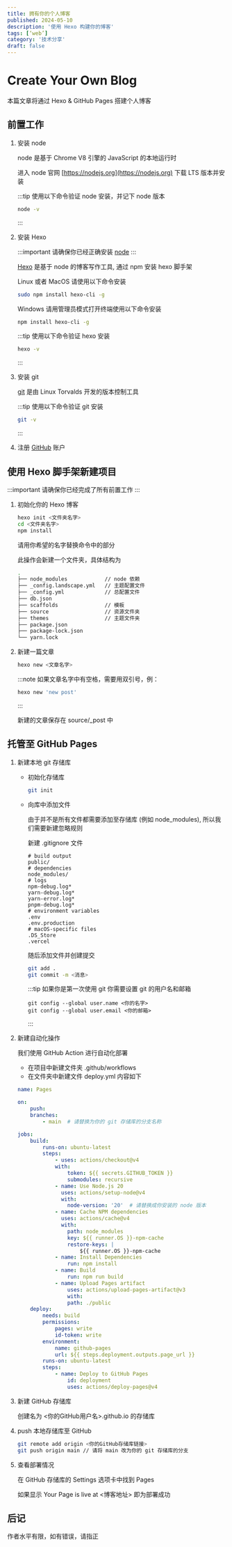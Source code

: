 ```yaml
---
title: 拥有你的个人博客
published: 2024-05-10
description: '使用 Hexo 构建你的博客'
tags: [‘web’]
category: '技术分享'
draft: false
---
```


# Create Your Own Blog

本篇文章将通过 Hexo & GitHub Pages 搭建个人博客

## 前置工作

1. 安装 node

    node 是基于 Chrome V8 引擎的 JavaScript 的本地运行时

    进入 node 官网 [https://nodejs.org](https://nodejs.org) 下载 LTS 版本并安装

    :::tip
    使用以下命令验证 node 安装，并记下 node 版本

    ```bash
    node -v
    ```  

    :::

2. 安装 Hexo

    :::important
    请确保你已经正确安装 [node](https://nodejs.org)
    :::

    [Hexo](https://hexo.io/) 是基于 node 的博客写作工具, 通过 npm 安装 hexo 脚手架

    Linux 或者 MacOS 请使用以下命令安装

    ```bash
    sudo npm install hexo-cli -g
    ```

    Windows 请用管理员模式打开终端使用以下命令安装

    ```bash
    npm install hexo-cli -g
    ```

    :::tip
    使用以下命令验证 hexo 安装

    ```bash
    hexo -v
    ```  

    :::

3. 安装 git

    [git](https://git-scm.com/) 是由 Linux Torvalds 开发的版本控制工具

    :::tip
    使用以下命令验证 git 安装

    ```bash
    git -v
    ```  

    :::

4. 注册 [GitHub](https://github.com/) 账户

## 使用 Hexo 脚手架新建项目

:::important
请确保你已经完成了所有前置工作
:::

1. 初始化你的 Hexo 博客

    ```bash
    hexo init <文件夹名字>
    cd <文件夹名字>
    npm install
    ```

    请用你希望的名字替换命令中的部分

    此操作会新建一个文件夹，具体结构为

    ```bash
    .
    ├── node_modules            // node 依赖
    ├── _config.landscape.yml   // 主题配置文件
    ├── _config.yml             // 总配置文件
    ├── db.json                  
    ├── scaffolds               // 模板
    ├── source                  // 资源文件夹
    ├── themes                  // 主题文件夹
    ├── package.json        
    ├── package-lock.json
    └── yarn.lock
    ```

2. 新建一篇文章

    ```bash
    hexo new <文章名字>
    ```

    :::note
    如果文章名字中有空格，需要用双引号，例：

    ```bash
    hexo new 'new post'
    ```

    :::

    新建的文章保存在 source/_post 中

## 托管至 GitHub Pages

1. 新建本地 git 存储库

    - 初始化存储库

        ```bash
        git init
        ```

    - 向库中添加文件

        由于并不是所有文件都需要添加至存储库 (例如 node_modules), 所以我们需要新建忽略规则

        新建 .gitignore 文件

        ```gitignore
        # build output
        public/
        # dependencies
        node_modules/
        # logs
        npm-debug.log*
        yarn-debug.log* 
        yarn-error.log*
        pnpm-debug.log*
        # environment variables
        .env
        .env.production
        # macOS-specific files
        .DS_Store
        .vercel
        ```

        随后添加文件并创建提交

        ```bash
        git add .
        git commit -m <消息>
        ```

        :::tip
        如果你是第一次使用 git 你需要设置 git 的用户名和邮箱

        ```
        git config --global user.name <你的名字>
        git config --global user.email <你的邮箱>
        ```

        :::

2. 新建自动化操作

    我们使用 GitHub Action 进行自动化部署

    - 在项目中新建文件夹 .github/workflows
    - 在文件夹中新建文件 deploy.yml 内容如下
  
    ```yaml
    name: Pages

    on:
        push:
        branches:
            - main  # 请替换为你的 git 存储库的分支名称

    jobs:
        build:
            runs-on: ubuntu-latest
            steps:
                - uses: actions/checkout@v4
                with:
                    token: ${{ secrets.GITHUB_TOKEN }}
                    submodules: recursive
                - name: Use Node.js 20
                  uses: actions/setup-node@v4
                  with:
                    node-version: '20'  # 请替换成你安装的 node 版本
                - name: Cache NPM dependencies
                  uses: actions/cache@v4
                  with:
                    path: node_modules
                    key: ${{ runner.OS }}-npm-cache
                    restore-keys: |
                        ${{ runner.OS }}-npm-cache
                - name: Install Dependencies
                    run: npm install
                - name: Build
                    run: npm run build
                - name: Upload Pages artifact
                    uses: actions/upload-pages-artifact@v3
                    with:
                    path: ./public
        deploy:
            needs: build
            permissions:
                pages: write
                id-token: write
            environment:
                name: github-pages
                url: ${{ steps.deployment.outputs.page_url }}
            runs-on: ubuntu-latest
            steps:
                - name: Deploy to GitHub Pages
                    id: deployment
                    uses: actions/deploy-pages@v4
    ```

3. 新建 GitHub 存储库

   创建名为 <你的GitHub用户名>.github.io 的存储库

4. push 本地存储库至 GitHub

   ```bash
   git remote add origin <你的GitHub存储库链接>
   git push origin main // 请将 main 改为你的 git 存储库的分支
   ```

5. 查看部署情况

   在 GitHub 存储库的 Settings 选项卡中找到 Pages

   如果显示 Your Page is live at <博客地址> 即为部署成功

## 后记

作者水平有限，如有错误，请指正
